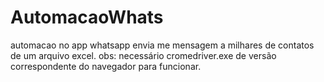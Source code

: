# AutomacaoWhats

automacao no app whatsapp  envia me mensagem a milhares de contatos  de um arquivo excel.
obs: necessário  cromedriver.exe de versão correspondente do navegador para funcionar.
